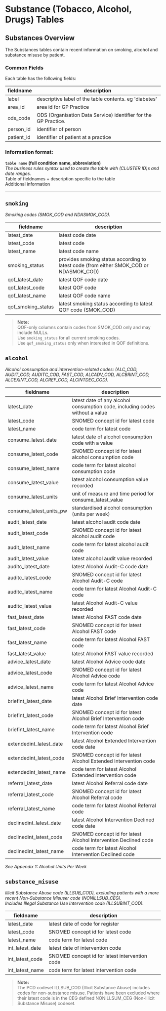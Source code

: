 # Substance (Tobacco, Alcohol, Drugs) Tables
## Substances Overview

The Substances tables contain recent information on smoking, alcohol and substance misuse by patient.

### Common Fields
Each table has the following fields:

| fieldname  | description                                                     |
| ---------- | --------------------------------------------------------------- |
| label      | descriptive label of the table contents. eg 'diabetes'          |
| area_id    | area id for GP Practice                                         |
| ods_code   | ODS (Organisation Data Service) identifier for the GP Practice. |
| person_id  | identifier of person                                            |
| patient_id | identifier of patient at a practice                             |

### Information format:
**`table name` (full condition name, abbreviation)**  
*The business rules syntax used to create the table with (CLUSTER ID)s and date ranges.*    
Table of fieldnames + description specific to the table  
Additional information  

***
## `smoking`
*Smoking codes (SMOK_COD and NDASMOK_COD).*

| fieldname          | description                                                                            |
| ------------------ | -------------------------------------------------------------------------------------- |
| latest_date        | latest code date                                                                       |
| latest_code        | latest code                                                                            |
| latest_name        | latest code name                                                                       |
| smoking_status     | provides smoking status according to latest code (from either SMOK_COD or NDASMOK_COD) |
| qof_latest_date    | latest QOF code date                                                                   |
| qof_latest_code    | latest QOF code                                                                        |
| qof_latest_name    | latest QOF code name                                                                   |
| qof_smoking_status | latest smoking status according to latest QOF code (SMOK_COD)                          |

> **Note:**  
> QOF-only columns contain codes from SMOK_COD only and may include NULLs.  
> Use `smoking_status` for all current smoking codes.  
> Use `qof_smoking_status` only when interested in QOF definitions.

## `alcohol`
*Alcohol consumption and intervention-related codes:  (ALC_COD, AUDIT_COD, AUDITC_COD, FAST_COD, ALCADV_COD, ALCBRINT_COD, ALCEXINT_COD, ALCREF_COD, ALCINTDEC_COD).*

fieldname                  | description
-------------------------- |------------
latest_date                | latest date of any alcohol consumption code, including codes without a value
latest_code                | SNOMED concept id for latest code
latest_name                | code term for latest code
consume_latest_date        | latest date of alcohol consumption code with a value
consume_latest_code        | SNOMED concept id for latest alcohol consumption code
consume_latest_name        | code term for latest alcohol consumption code
consume_latest_value       | latest alcohol consumption value recorded
consume_latest_units       | unit of measure and time period for consume_latest_value
consume_latest_units_pw    | standardised alcohol consumption (units per week)  
audit_latest_date          | latest alcohol audit code date
audit_latest_code          | SNOMED concept id for latest alcohol audit code
audit_latest_name          | code term for latest alcohol audit code
audit_latest_value         | latest alcohol audit value recorded
auditc_latest_date         | latest Alcohol Audit-C code date
auditc_latest_code         | SNOMED concept id for latest Alcohol Audit-C code
auditc_latest_name         | code term for latest Alcohol Audit-C code
auditc_latest_value        | latest Alcohol Audit-C value recorded
fast_latest_date           | latest Alcohol FAST code date
fast_latest_code           | SNOMED concept id for latest Alcohol FAST code
fast_latest_name           | code term for latest Alcohol FAST code
fast_latest_value          | latest Alcohol FAST value recorded
advice_latest_date         | latest Alcohol Advice code date
advice_latest_code         | SNOMED concept id for latest Alcohol Advice code
advice_latest_name         | code term for latest Alcohol Advice code
briefint_latest_date       | latest Alcohol Brief Intervention code date
briefint_latest_code       | SNOMED concept id for latest Alcohol Brief Intervention code
briefint_latest_name       | code term for latest Alcohol Brief Intervention code
extendedint_latest_date    | latest Alcohol Extended Intervention code date
extendedint_latest_code    | SNOMED concept id for latest Alcohol Extended Intervention code
extendedint_latest_name    | code term for latest Alcohol Extended Intervention code
referral_latest_date       | latest Alcohol Referral code date
referral_latest_code       | SNOMED concept id for latest Alcohol Referral code
referral_latest_name       | code term for latest Alcohol Referral code
declinedint_latest_date    | latest Alcohol Intervention Declined code date
declinedint_latest_code    | SNOMED concept id for latest Alcohol Intervention Declined code
declinedint_latest_name    | code term for latest Alcohol Intervention Declined code

*See Appendix 1: Alcohol Units Per Week*

## `substance_misuse`
*Illicit Substance Abuse code (ILLSUB_COD), excluding patients with a more recent Non-Substance Misuser code (NONILLSUB_CEG).  
Includes Illegal Substance Use Intervention code (ILLSUBINT_COD).*

fieldname         | description
----------------- |------------
latest_date       | latest date of code for register
latest_code       | SNOMED concept id for latest code
latest_name       | code term for latest code
int_latest_date   | latest date of intervention code
int_latest_code   | SNOMED concept id for latest intervention code
int_latest_name   | code term for latest intervention code

> **Note:**  
> The PCD codeset ILLSUB_COD (Illicit Substance Abuse) includes codes for non-substance misuse.  Patients have been excluded where their latest code is in the CEG defined NONILLSUM_CEG (Non-Illicit Substance Misuse) codeset.
